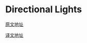 # **Directional Lights**

[原文地址](https://catlikecoding.com/unity/tutorials/custom-srp/directional-lights/)

[译文地址](https://zhuanlan.zhihu.com/p/335664226)